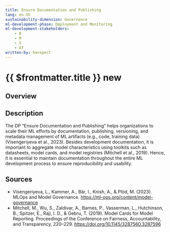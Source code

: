 ```yaml
---
title: Ensure Documentation and Publishing
lang: en-US
sustainability-dimension: Governance
ml-development-phase: Deployment and Monitoring
ml-development-stakeholders: 
    - B
    - M
    - S
    - AT
written-by: havspect
---
```


<script setup>
import DPOverview from '../../components/DPOverview.vue'
</script>


# {{ $frontmatter.title }} <Badge type="tip">new</Badge>

## Overview
<DPOverview />

## Description
The DP “Ensure Documentation and Publishing” helps organizations to scale their ML efforts by documentation, publishing, versioning, and metadata management of ML artifacts (e.g., code, training data) (Visengeriyeva et al., 2023). Besides development documentation, it is important to aggregate model characteristics using toolkits such as datasheets, model cards, and model registries (Mitchell et al., 2019). Hence, it is essential to maintain documentation throughout the entire ML development process to ensure reproducibility and usability.

## Sources 
- Visengeriyeva, L., Kammer, A., Bär, I., Knish, A., & Plöd, M. (2023). MLOps and Model Governance. https://ml-ops.org/content/model-governance
- Mitchell, M., Wu, S., Zaldivar, A., Barnes, P., Vasserman, L., Hutchinson, B., Spitzer, E., Raji, I. D., & Gebru, T. (2019). Model Cards for Model Reporting. Proceedings of the Conference on Fairness, Accountability, and Transparency, 220–229. https://doi.org/10.1145/3287560.3287596

